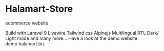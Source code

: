 # Halamart-Store
ecommerce website 

Build with
Laravel 9
Livewire
Tailwind css
Alpinejs
Multilingual
RTL
Dark/ Light mode
and many more...
Have a look at the demo website
demo.halamart.biz

